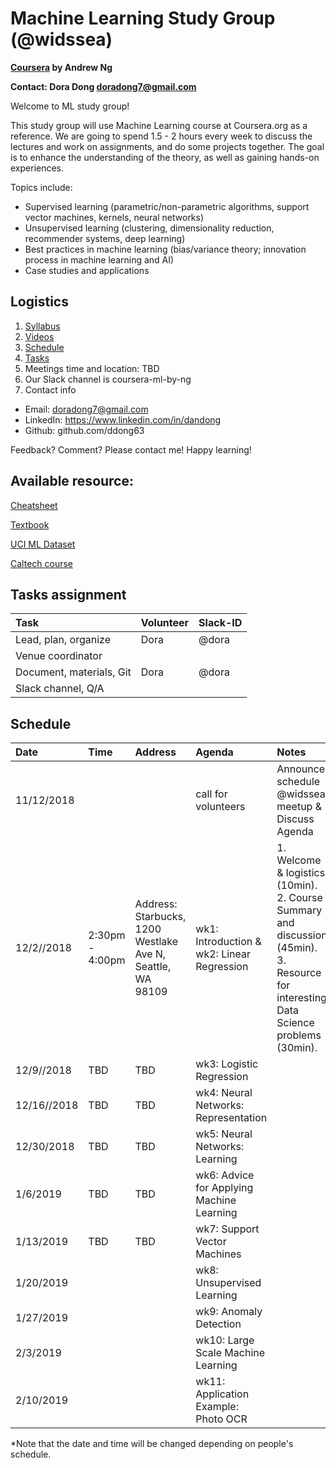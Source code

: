 # Machine Learning Study Group (@widssea)

**[Coursera](https://www.coursera.org/learn/machine-learning) by Andrew Ng**

**Contact: Dora Dong <doradong7@gmail.com>**

Welcome to ML study group! 

This study group will use Machine Learning course at Coursera.org as a reference. We are going to spend 1.5 - 2 hours every week to discuss the lectures and work on assignments, and do some projects together. The goal is to enhance the understanding of the theory, as well as gaining hands-on experiences. 

Topics include: 
  - Supervised learning (parametric/non-parametric algorithms, support vector machines, kernels, neural networks)
  - Unsupervised learning (clustering, dimensionality reduction, recommender systems, deep learning)
  - Best practices in machine learning (bias/variance theory; innovation process in machine learning and AI)
  - Case studies and applications

## Logistics

1. [Syllabus](https://www.coursera.org/learn/machine-learning#syllabus)
2. [Videos](https://www.coursera.org/learn/machine-learning)
3. [Schedule](#schedule)
4. [Tasks](#tasks)
5. Meetings time and location: TBD
6. Our Slack channel is coursera-ml-by-ng
7. Contact info 
  - Email: doradong7@gmail.com
  - LinkedIn: https://www.linkedin.com/in/dandong 
  - Github: github.com/ddong63

Feedback? Comment? Please contact me!
Happy learning! 


## Available resource:

[Cheatsheet](https://stanford.edu/~shervine/teaching/cs-229/cheatsheet-supervised-learning)

[Textbook](https://web.stanford.edu/~hastie/Papers/ESLII.pdf)

[UCI ML Dataset](http://archive.ics.uci.edu/ml/index.php)

[Caltech course](https://work.caltech.edu/telecourse.html)


## Tasks assignment

| Task | Volunteer | Slack-ID | 
|:---|:---|:---|
|Lead, plan, organize | Dora | @dora |
|Venue coordinator | | |
|Document, materials, Git | Dora | @dora |
|Slack channel, Q/A | | |

## Schedule

| Date | Time | Address | Agenda | Notes | 
|:---|:---|:---|:---|:---|
| 11/12/2018| | |call for volunteers | Announce schedule @widssea meetup  & Discuss Agenda | 
| 12/2//2018| 2:30pm - 4:00pm | Address: Starbucks, 1200 Westlake Ave N, Seattle, WA 98109 | wk1: Introduction & wk2: Linear Regression  | 1. Welcome & logistics (10min). 2. Course Summary and discussion (45min). 3. Resource for interesting Data Science problems (30min). | 
| 12/9//2018| TBD | TBD | wk3: Logistic Regression |  | 
| 12/16//2018| TBD | TBD | wk4: Neural Networks: Representation |  | 
| 12/30/2018| TBD | TBD | wk5: Neural Networks: Learning |  | 
| 1/6/2019| TBD | TBD | wk6: Advice for Applying Machine Learning |  | 
| 1/13/2019 | TBD | TBD | wk7: Support Vector Machines |  | 
| 1/20/2019 | | | wk8: Unsupervised Learning | |
| 1/27/2019 | | | wk9: Anomaly Detection | |
| 2/3/2019 | | | wk10: Large Scale Machine Learning | |
| 2/10/2019 | | | wk11: Application Example: Photo OCR | |

*Note that the date and time will be changed depending on people's schedule.

